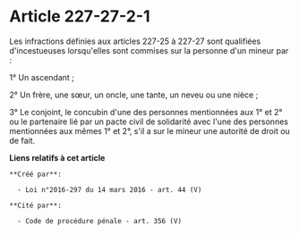 # Article 227-27-2-1

Les infractions définies aux articles 227-25 à 227-27 sont qualifiées d'incestueuses lorsqu'elles sont commises sur la
personne d'un mineur par : 

1° Un ascendant ; 

2° Un frère, une sœur, un oncle, une tante, un neveu ou une nièce ; 

3° Le conjoint, le concubin d'une des personnes mentionnées aux 1° et 2° ou le partenaire lié par un pacte civil de
solidarité avec l'une des personnes mentionnées aux mêmes 1° et 2°, s'il a sur le mineur une autorité de droit ou de fait.

**Liens relatifs à cet article**

	**Créé par**:

	  - Loi n°2016-297 du 14 mars 2016 - art. 44 (V)

	**Cité par**:

	  - Code de procédure pénale - art. 356 (V)
